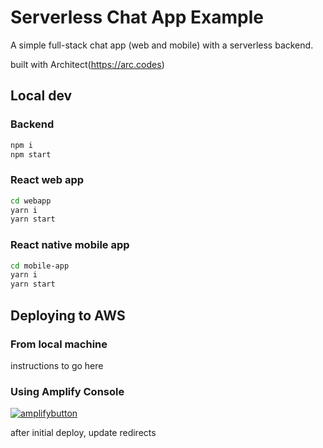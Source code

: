# Serverless Chat App Example

A simple full-stack chat app (web and mobile) with a serverless backend.

built with Architect(https://arc.codes)

## Local dev

### Backend

```bash
npm i
npm start
```

### React web app

```bash
cd webapp
yarn i
yarn start
```

### React native mobile app

```bash
cd mobile-app
yarn i
yarn start
```

## Deploying to AWS

### From local machine

instructions to go here

### Using Amplify Console

[![amplifybutton](https://oneclick.amplifyapp.com/button.svg)](https://console.aws.amazon.com/amplify/home#/deploy?repo=https://github.com/stefangomez/serverless-chat-arc-ts)

after initial deploy, update redirects
